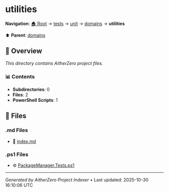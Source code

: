 # utilities

**Navigation**: [🏠 Root](../../../../index.md) → [tests](../../../index.md) → [unit](../../index.md) → [domains](../index.md) → **utilities**

⬆️ **Parent**: [domains](../index.md)

## 📖 Overview

*This directory contains AitherZero project files.*

### 📊 Contents

- **Subdirectories**: 0
- **Files**: 2
- **PowerShell Scripts**: 1

## 📄 Files

### .md Files

- 📝 [index.md](./index.md)

### .ps1 Files

- ⚙️ [PackageManager.Tests.ps1](./PackageManager.Tests.ps1)

---

*Generated by AitherZero Project Indexer* • Last updated: 2025-10-30 16:10:06 UTC

